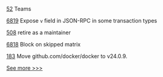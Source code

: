 
[52](https://github.com/hyperledger-labs/governance/pull/52) Teams

[6819](https://github.com/hyperledger/besu/pull/6819) Expose `v` field in JSON-RPC in some transaction types

[508](https://github.com/hyperledger/fabric-test/pull/508) retire as a maintainer

[6818](https://github.com/hyperledger/besu/pull/6818) Block on skipped matrix

[183](https://github.com/hyperledger-labs/fabric-operator/pull/183) Move github.com/docker/docker to v24.0.9.


[See more >>>](https://start-here.hyperledger.org/pull-requests)
